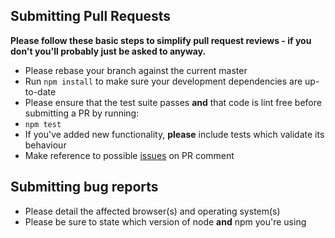 ## Submitting Pull Requests

**Please follow these basic steps to simplify pull request reviews - if you don't you'll probably just be asked to anyway.**

* Please rebase your branch against the current master
* Run ```npm install``` to make sure your development dependencies are up-to-date
* Please ensure that the test suite passes **and** that code is lint free before submitting a PR by running:
 * ```npm test```
* If you've added new functionality, **please** include tests which validate its behaviour
* Make reference to possible [issues](https://github.com/ManilaWitcheryResearch/FrogInn/issues) on PR comment

## Submitting bug reports

* Please detail the affected browser(s) and operating system(s)
* Please be sure to state which version of node **and** npm you're using
